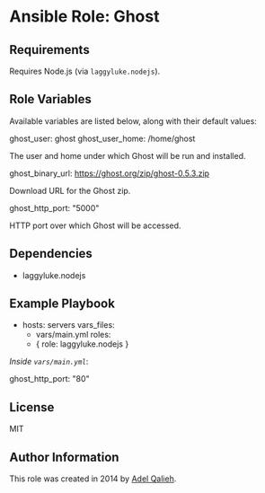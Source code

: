 # Ansible Role: Ghost

## Requirements

Requires Node.js (via `laggyluke.nodejs`).

## Role Variables

Available variables are listed below, along with their default values:

  ghost_user: ghost
  ghost_user_home: /home/ghost

The user and home under which Ghost will be run and installed.

  ghost_binary_url: https://ghost.org/zip/ghost-0.5.3.zip

Download URL for the Ghost zip.

  ghost_http_port: "5000"

HTTP port over which Ghost will be accessed.

## Dependencies

  - laggyluke.nodejs

## Example Playbook

  - hosts: servers
    vars_files:
      - vars/main.yml
    roles:
      - { role: laggyluke.nodejs }

*Inside `vars/main.yml`*:

  ghost_http_port: "80"

## License

MIT

## Author Information

This role was created in 2014 by [Adel Qalieh](https://github.com/adelq/).
